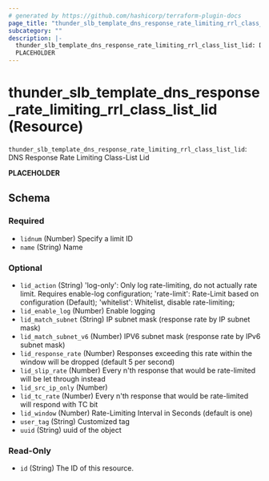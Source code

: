```yaml
---
# generated by https://github.com/hashicorp/terraform-plugin-docs
page_title: "thunder_slb_template_dns_response_rate_limiting_rrl_class_list_lid Resource - terraform-provider-thunder"
subcategory: ""
description: |-
  thunder_slb_template_dns_response_rate_limiting_rrl_class_list_lid: DNS Response Rate Limiting Class-List Lid
  PLACEHOLDER
---
```


# thunder_slb_template_dns_response_rate_limiting_rrl_class_list_lid (Resource)

`thunder_slb_template_dns_response_rate_limiting_rrl_class_list_lid`: DNS Response Rate Limiting Class-List Lid

__PLACEHOLDER__



<!-- schema generated by tfplugindocs -->
## Schema

### Required

- `lidnum` (Number) Specify a limit ID
- `name` (String) Name

### Optional

- `lid_action` (String) 'log-only': Only log rate-limiting, do not actually rate limit. Requires enable-log configuration; 'rate-limit': Rate-Limit based on configuration (Default); 'whitelist': Whitelist, disable rate-limiting;
- `lid_enable_log` (Number) Enable logging
- `lid_match_subnet` (String) IP subnet mask (response rate by IP subnet mask)
- `lid_match_subnet_v6` (Number) IPV6 subnet mask (response rate by IPv6 subnet mask)
- `lid_response_rate` (Number) Responses exceeding this rate within the window will be dropped (default 5 per second)
- `lid_slip_rate` (Number) Every n'th response that would be rate-limited will be let through instead
- `lid_src_ip_only` (Number)
- `lid_tc_rate` (Number) Every n'th response that would be rate-limited will respond with TC bit
- `lid_window` (Number) Rate-Limiting Interval in Seconds (default is one)
- `user_tag` (String) Customized tag
- `uuid` (String) uuid of the object

### Read-Only

- `id` (String) The ID of this resource.


